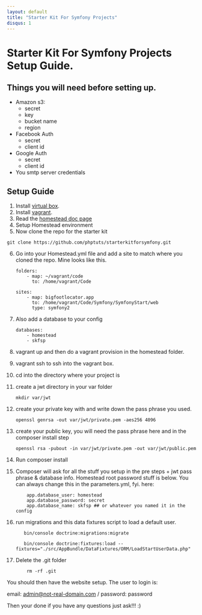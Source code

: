 ```yaml
---
layout: default
title: "Starter Kit For Symfony Projects"
disqus: 1
---
```


# Starter Kit For Symfony Projects Setup Guide.

## Things you will need before setting up.

- Amazon s3:
    - secret
    - key
    - bucket name
    - region
- Facebook Auth
    - secret
    - client id
- Google Auth
    - secret
    - client id
- You smtp server credentials

## Setup Guide

1. Install [virtual box](https://www.virtualbox.org/).
2. Install [vagrant](https://www.vagrantup.com/).
3. Read the [homestead doc page](https://laravel.com/docs/5.4/homestead)
4. Setup Homestead environment
5. Now clone the repo for the starter kit
``` 
git clone https://github.com/phptuts/starterkitforsymfony.git
```
6. Go into your Homestead.yml file and add a site to match where you cloned the repo.  Mine looks like this.
    ``` 
    folders:
        - map: ~/vagrant/code
          to: /home/vagrant/Code
    
    sites:
        - map: bigfootlocator.app
          to: /home/vagrant/Code/Symfony/SymfonyStart/web
          type: symfony2
    ```
7. Also add a database to your config
    ``` 
    databases:
        - homestead
        - skfsp
    ```
8. vagrant up and then do a vagrant provision in the homestead folder.
9. vagrant ssh to ssh into the vagrant box.
10. cd into the directory where your project is
11. create a jwt directory in your var folder
    ``` 
    mkdir var/jwt
    ```
12. create your private key with and write down the pass phrase you used.
    ``` 
    openssl genrsa -out var/jwt/private.pem -aes256 4096
    ```
13. create your public key, you will need the pass phrase here and in the composer install step
    ``` 
    openssl rsa -pubout -in var/jwt/private.pem -out var/jwt/public.pem
    ```
14. Run  composer install
15. Composer will ask for all the stuff you setup in the pre steps + jwt pass phrase & database info.  Homestead root 
password stuff is below.  You can always change this in the parameters.yml, fyi.
here:
    ``` 
        app.database_user: homestead
        app.database_password: secret
        app.database_name: skfsp ## or whatever you named it in the config
    ```
16. run migrations and this data fixtures script to load a default user.

    ``` 
       bin/console doctrine:migrations:migrate
       
       bin/console doctrine:fixtures:load --fixtures="./src/AppBundle/DataFixtures/ORM/LoadStartUserData.php"
    ```
17. Delete the .git folder
    ```
        rm -rf .git
    ```

You should then have the website setup.  The user to login is:

email: admin@not-real-domain.com /
password: password

Then your done if you have any questions just ask!!! :)



